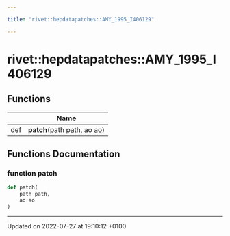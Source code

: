 ```yaml
---

title: "rivet::hepdatapatches::AMY_1995_I406129"

---
```


# rivet::hepdatapatches::AMY_1995_I406129



## Functions

|                | Name           |
| -------------- | -------------- |
| def | **[patch](http://example.org/namespaces/namespacerivet_1_1hepdatapatches_1_1amy__1995__i406129/#function-patch)**(path path, ao ao) |


## Functions Documentation

### function patch

```python
def patch(
    path path,
    ao ao
)
```






-------------------------------

Updated on 2022-07-27 at 19:10:12 +0100